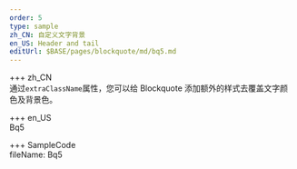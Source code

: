 ```yaml
---
order: 5
type: sample
zh_CN: 自定义文字背景
en_US: Header and tail
editUrl: $BASE/pages/blockquote/md/bq5.md
---
```


+++ zh_CN  
通过<Code>extraClassName</Code>属性，您可以给 Blockquote 添加额外的样式去覆盖文字颜色及背景色。

+++ en_US  
Bq5

+++ SampleCode  
fileName: Bq5
